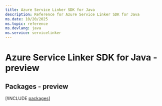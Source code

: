 ```yaml
---
title: Azure Service Linker SDK for Java
description: Reference for Azure Service Linker SDK for Java
ms.date: 10/20/2025
ms.topic: reference
ms.devlang: java
ms.service: servicelinker
---
```

# Azure Service Linker SDK for Java - preview
## Packages - preview
[!INCLUDE [packages](service-linker-index.md)]